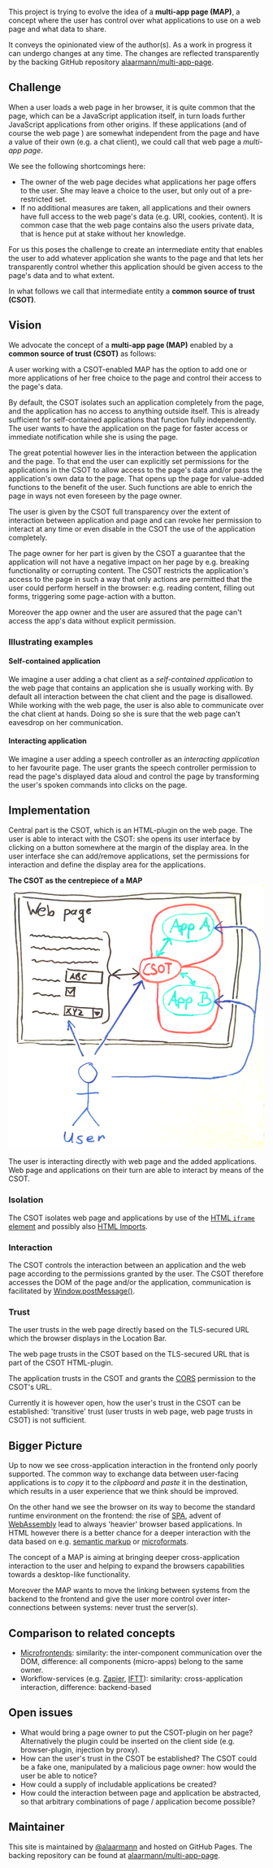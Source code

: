 This project is trying to evolve the idea of a __multi-app page (MAP)__, a concept where the user has control over what applications to use on a web page and what data to share.

It conveys the opinionated view of the author(s). As a work in progress it can undergo changes at any time. The changes are reflected transparently by the backing GitHub repository [alaarmann/multi-app-page](https://github.com/alaarmann/multi-app-page/).

## Challenge

When a user loads a web page in her browser, it is quite common that the page, which can be a JavaScript application itself, in turn loads further JavaScript applications from other origins. If these applications (and of course the web page ) are somewhat independent from the page and have a value of their own (e.g. a chat client), we could call that web page a _multi-app page_.

We see the following shortcomings here:
- The owner of the web page decides what applications her page offers to the user. She may leave a choice to the user, but only out of a pre-restricted set.
- If no additional measures are taken, all applications and their owners have full access to the web page's data (e.g. URI, cookies, content). It is common case that the web page contains also the users private data, that is hence put at stake without her knowledge.

For us this poses the challenge to create an intermediate entity that enables the user to add whatever application she wants to the page and that lets her transparently control whether this application should be given access to the page's data and to what extent.

In what follows we call that intermediate entity a __common source of trust (CSOT)__.


## Vision

We advocate the concept of a __multi-app page (MAP)__ enabled by a __common source of trust (CSOT)__ as follows:

A user working with a CSOT-enabled MAP has the option to add one or more applications of her free choice to the page and control their access to the page's data.

By default, the CSOT isolates such an application completely from the page, and the application has no access to anything outside itself. This is already sufficient for self-contained applications that function fully independently. The user wants to have the application on the page for faster access or immediate notification while she is using the page.

The great potential however lies in the interaction between the application and the page. To that end the user can explicitly set permissions for the applications in the CSOT to allow access to the page's data and/or pass the application's own data to the page. That opens up the page for value-added functions to the benefit of the user. Such functions are able to enrich the page in ways not even foreseen by the page owner.

The user is given by the CSOT full transparency over the extent of interaction between application and page and can revoke her permission to interact at any time or even disable in the CSOT the use of the application completely.

The page owner for her part is given by the CSOT a guarantee that the application will not have a negative impact on her page by e.g. breaking functionality or corrupting content. The CSOT restricts the application's access to the page in such a way that only actions are permitted that the user could perform herself in the browser: e.g. reading content, filling out forms, triggering some page-action with a button.

Moreover the app owner and the user are assured that the page can't access the app's data without explicit permission.

### Illustrating examples

#### Self-contained application
We imagine a user adding a chat client as a _self-contained application_ to the web page that contains an application she is usually working with. By default all interaction between the chat client and the page is disallowed. While working with the web page, the user is also able to communicate over the chat client at hands. Doing so she is sure that the web page can't eavesdrop on her communication.



#### Interacting application
We imagine a user adding a speech controller as an _interacting application_ to her favourite page. The user grants the speech controller permission to read the page's displayed data aloud and control the page by transforming the user's spoken commands into clicks on the page.

## Implementation

Central part is the CSOT, which is an HTML-plugin on the web page. The user is able to interact with the CSOT: she opens its user interface by clicking on a button somewhere at the margin of the display area. In the user interface she can add/remove applications, set the permissions for interaction and define the display area for the applications.

__The CSOT as the centrepiece of a MAP__
![CSOT](./resources/csot.png)

The user is interacting directly with web page and the added applications. Web page and applications on their turn are able to interact by means of the CSOT.

### Isolation
The CSOT isolates web page and applications by use of the [HTML `iframe` element](https://developer.mozilla.org/en-US/docs/Web/HTML/Element/iframe) and possibly also [HTML Imports](https://developer.mozilla.org/en-US/docs/Web/Web_Components/HTML_Imports).

### Interaction
The CSOT controls the interaction between an application and the web page according to the permissions granted by the user. The CSOT therefore accesses the DOM of the page and/or the application, communication is facilitated by [Window.postMessage()](https://developer.mozilla.org/en-US/docs/Web/API/Window/postMessage).

### Trust

The user trusts in the web page directly based on the TLS-secured URL which the browser displays in the Location Bar.

The web page trusts in the CSOT based on the TLS-secured URL that is part of the CSOT HTML-plugin.

The application trusts in the CSOT and grants the [CORS](https://developer.mozilla.org/en-US/docs/Web/HTTP/CORS) permission to the CSOT's URL.

Currently it is however open, how the user's trust in the CSOT can be established: 'transitive' trust (user trusts in web page, web page trusts in CSOT) is not sufficient.


## Bigger Picture

Up to now we see cross-application interaction in the frontend only poorly supported. The common way to exchange data between user-facing applications is to _copy_ it to the _clipboard_ and _paste_ it in the destination, which results in a user experience that we think should be improved.

On the other hand we see the browser on its way to become the standard runtime environment on the frontend: the rise of [SPA](https://en.wikipedia.org/wiki/Single-page_application), advent of [WebAssembly](https://developer.mozilla.org/en-US/docs/WebAssembly) lead to always 'heavier' browser based applications. In HTML however there is a better chance for a deeper interaction with the data based on e.g. [semantic markup](https://en.wikipedia.org/wiki/Semantic_HTML) or [microformats](https://developer.mozilla.org/en-US/docs/Web/HTML/microformats).

The concept of a MAP is aiming at bringing deeper cross-application interaction to the user and helping to expand the browsers capabilities towards a desktop-like functionality.   

Moreover the MAP wants to move the linking between systems from the backend to the frontend and give the user more control over inter-connections between systems: never trust the server(s).

## Comparison to related concepts
- [Microfrontends](https://micro-frontends.org/): similarity: the inter-component communication over the DOM, difference: all components (micro-apps) belong to the same owner.
- Workflow-services (e.g. [Zapier](https://zapier.com/), [IFTT](https://ifttt.com/)): similarity: cross-application interaction, difference: backend-based

## Open issues
- What would bring a page owner to put the CSOT-plugin on her page? Alternatively the plugin could be inserted on the client side (e.g. browser-plugin, injection by proxy).
- How can the user's trust in the CSOT be established? The CSOT could be a fake one, manipulated by a malicious page owner: how would the user be able to notice?
- How could a supply of includable applications be created?
- How could the interaction between page and application be abstracted, so that arbitrary combinations of page / application become possible?


## Maintainer
This site is maintained by [@alaarmann](https://twitter.com/alaarmann) and hosted on GitHub Pages. The backing repository can be found at [alaarmann/multi-app-page](https://github.com/alaarmann/multi-app-page/).
